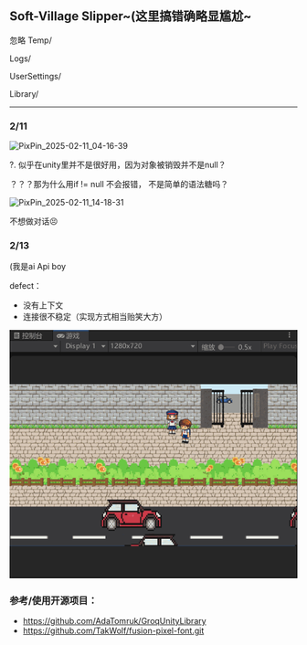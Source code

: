 ## Soft-Village Slipper~(这里搞错确略显尴尬~

忽略
Temp/

Logs/

UserSettings/

Library/

-----



### 2/11

![PixPin_2025-02-11_04-16-39](./Assets/snip/PixPin_2025-02-11_04-16-39.gif)







?. 似乎在unity里并不是很好用，因为对象被销毁并不是null？

？？？那为什么用if != null 不会报错， 不是简单的语法糖吗？

![PixPin_2025-02-11_14-18-31](./snips/PixPin_2025-02-11_14-18-31.gif)

不想做对话😣







### 2/13



(我是ai Api boy

defect：

- 没有上下文
- 连接很不稳定（实现方式相当贻笑大方）



![PixPin_2025-02-13_02-20-03](./snips/PixPin_2025-02-13_02-20-03.gif)































### 参考/使用开源项目：

- https://github.com/AdaTomruk/GroqUnityLibrary
- https://github.com/TakWolf/fusion-pixel-font.git
